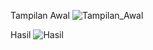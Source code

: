 Tampilan Awal
![Tampilan_Awal](https://github.com/user-attachments/assets/2fa144c1-6046-48a2-bb83-177617d7590e)

Hasil
![Hasil](https://github.com/user-attachments/assets/75dafc9c-d64f-451c-8010-1de21db6b3cc)
